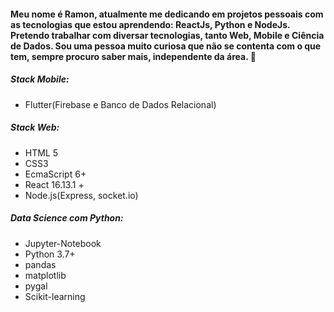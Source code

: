 #### Meu nome é Ramon, atualmente me dedicando em projetos pessoais com as tecnologias que estou aprendendo: ReactJs, Python e NodeJs. Pretendo trabalhar com diversar tecnologias, tanto Web, Mobile e Ciência de Dados. Sou uma pessoa muito curiosa que não se contenta com o que tem, sempre procuro saber mais, independente da área. 👋
  
##### Stack Mobile:
 - Flutter(Firebase e Banco de Dados Relacional)
 
##### Stack Web:
 - HTML 5
 - CSS3
 - EcmaScript 6+
 - React 16.13.1 +
 - Node.js(Express, socket.io)
 
##### Data Science com Python:
 - Jupyter-Notebook
 - Python 3.7+
 - pandas
 - matplotlib
 - pygal
 - Scikit-learning

<!--
**ramonpaolo/ramonpaolo** is a ✨ _special_ ✨ repository because its `README.md` (this file) appears on your GitHub profile.
  
Here are some ideas to get you started:

- 🔭 I’m currently working on ...
- 🌱 I’m currently learning ...
- 👯 I’m looking to collaborate on ...
- 🤔 I’m looking for help with ...
- 💬 Ask me about ...
- 📫 How to reach me: ...
- 😄 Pronouns: ...
- ⚡ Fun fact: ...
-->
